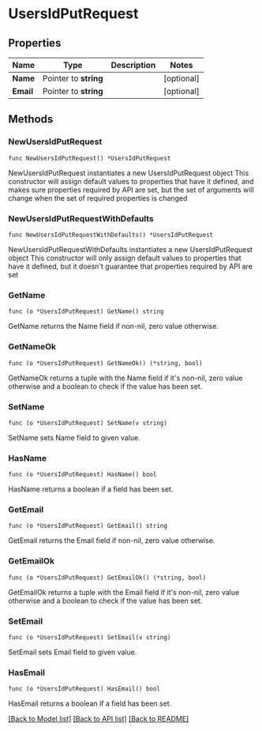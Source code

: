 # UsersIdPutRequest

## Properties

Name | Type | Description | Notes
------------ | ------------- | ------------- | -------------
**Name** | Pointer to **string** |  | [optional] 
**Email** | Pointer to **string** |  | [optional] 

## Methods

### NewUsersIdPutRequest

`func NewUsersIdPutRequest() *UsersIdPutRequest`

NewUsersIdPutRequest instantiates a new UsersIdPutRequest object
This constructor will assign default values to properties that have it defined,
and makes sure properties required by API are set, but the set of arguments
will change when the set of required properties is changed

### NewUsersIdPutRequestWithDefaults

`func NewUsersIdPutRequestWithDefaults() *UsersIdPutRequest`

NewUsersIdPutRequestWithDefaults instantiates a new UsersIdPutRequest object
This constructor will only assign default values to properties that have it defined,
but it doesn't guarantee that properties required by API are set

### GetName

`func (o *UsersIdPutRequest) GetName() string`

GetName returns the Name field if non-nil, zero value otherwise.

### GetNameOk

`func (o *UsersIdPutRequest) GetNameOk() (*string, bool)`

GetNameOk returns a tuple with the Name field if it's non-nil, zero value otherwise
and a boolean to check if the value has been set.

### SetName

`func (o *UsersIdPutRequest) SetName(v string)`

SetName sets Name field to given value.

### HasName

`func (o *UsersIdPutRequest) HasName() bool`

HasName returns a boolean if a field has been set.

### GetEmail

`func (o *UsersIdPutRequest) GetEmail() string`

GetEmail returns the Email field if non-nil, zero value otherwise.

### GetEmailOk

`func (o *UsersIdPutRequest) GetEmailOk() (*string, bool)`

GetEmailOk returns a tuple with the Email field if it's non-nil, zero value otherwise
and a boolean to check if the value has been set.

### SetEmail

`func (o *UsersIdPutRequest) SetEmail(v string)`

SetEmail sets Email field to given value.

### HasEmail

`func (o *UsersIdPutRequest) HasEmail() bool`

HasEmail returns a boolean if a field has been set.


[[Back to Model list]](../README.md#documentation-for-models) [[Back to API list]](../README.md#documentation-for-api-endpoints) [[Back to README]](../README.md)


